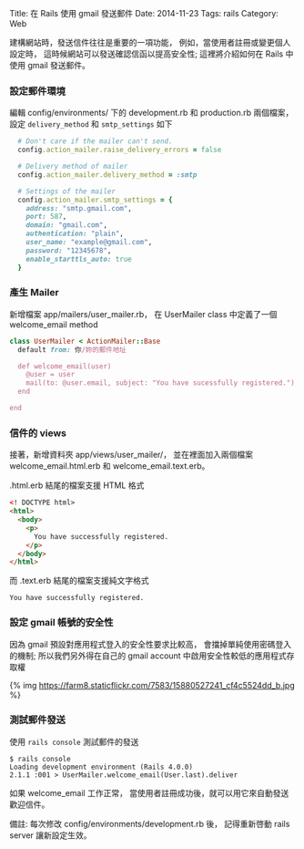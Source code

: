 Title: 在 Rails 使用 gmail 發送郵件
Date: 2014-11-23
Tags: rails
Category: Web


建構網站時，發送信件往往是重要的一項功能，
例如，當使用者註冊或變更個人設定時，
這時候網站可以發送確認信函以提高安全性;
這裡將介紹如何在 Rails 中使用 gmail 發送郵件。

### 設定郵件環境

編輯 config/environments/ 下的 development.rb 和 production.rb 兩個檔案，
設定 `delivery_method` 和 `smtp_settings` 如下

```ruby
  # Don't care if the mailer can't send.
  config.action_mailer.raise_delivery_errors = false

  # Delivery method of mailer
  config.action_mailer.delivery_method = :smtp

  # Settings of the mailer
  config.action_mailer.smtp_settings = {
    address: "smtp.gmail.com",
    port: 587,
    domain: "gmail.com",
    authentication: "plain",
    user_name: "example@gmail.com",
    password: "12345678",
    enable_starttls_auto: true
  }
```

### 產生 Mailer

新增檔案 app/mailers/user_mailer.rb，
在 UserMailer class 中定義了一個 welcome_email method

```ruby
class UserMailer < ActionMailer::Base
  default from: 你/妳的郵件地址

  def welcome_email(user)
    @user = user
    mail(to: @user.email, subject: "You have sucessfully registered.")
  end

end
```

### 信件的 views

接著，新增資料夾 app/views/user_mailer/，
並在裡面加入兩個檔案 welcome_email.html.erb 和 welcome_email.text.erb。

.html.erb 結尾的檔案支援 HTML 格式

```html
<! DOCTYPE html>
<html>
  <body>
    <p>
      You have successfully registered.
    </p>
  </body>
</html>
```

而 .text.erb 結尾的檔案支援純文字格式

```
You have successfully registered.
```

### 設定 gmail 帳號的安全性

因為 gmail 預設對應用程式登入的安全性要求比較高，
會擋掉單純使用密碼登入的機制;
所以我們另外得在自己的 gmail account 中啟用安全性較低的應用程式存取權

{% img https://farm8.staticflickr.com/7583/15880527241_cf4c5524dd_b.jpg %}

### 測試郵件發送

使用 `rails console` 測試郵件的發送

```
$ rails console
Loading development environment (Rails 4.0.0)
2.1.1 :001 > UserMailer.welcome_email(User.last).deliver
```

如果 welcome_email 工作正常，
當使用者註冊成功後，就可以用它來自動發送歡迎信件。

備註: 每次修改 config/environments/development.rb 後，
記得重新啓動 rails server 讓新設定生效。
